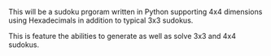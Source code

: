This will be a sudoku prgoram written in Python supporting 4x4 dimensions using Hexadecimals in addition to typical 3x3 sudokus. 

This is feature the abilities to generate as well as solve 3x3 and 4x4 sudokus.

